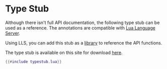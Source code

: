 # Type Stub

Although there isn't full API documentation, the following type stub can be used as a reference.
The annotations are compatible with [Lua Language Server](https://luals.github.io/).

Using LLS, you can add this stub as a [library](https://luals.github.io/wiki/settings/#workspacelibrary) to reference the API functions.

The type stub is available on this site for download [here](./typestub.lua).

<!-- type stub generated on deploy -->
```lua
{{#include typestub.lua}}
```
